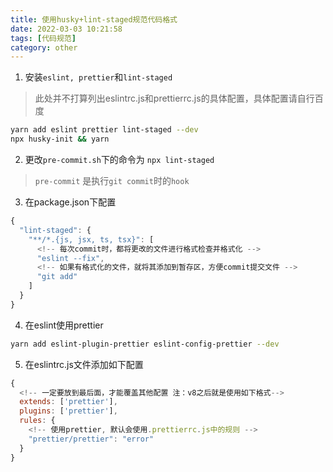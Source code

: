 ```yaml
---
title: 使用husky+lint-staged规范代码格式
date: 2022-03-03 10:21:58
tags: [代码规范]
category: other
---
```


1. 安装`eslint, prettier`和`lint-staged`
>此处并不打算列出eslintrc.js和prettierrc.js的具体配置，具体配置请自行百度

```bash
yarn add eslint prettier lint-staged --dev
npx husky-init && yarn
```

2. 更改`pre-commit.sh`下的命令为
`npx lint-staged`

> `pre-commit` 是执行`git commit`时的`hook`

3. 在package.json下配置

```js
{
  "lint-staged": {
    "**/*.{js, jsx, ts, tsx}": [
      <!-- 每次commit时，都将更改的文件进行格式检查并格式化 -->
      "eslint --fix",
      <!-- 如果有格式化的文件，就将其添加到暂存区，方便commit提交文件 -->
      "git add"
    ]
  }
}
```

4. 在eslint使用prettier

```bash
yarn add eslint-plugin-prettier eslint-config-prettier --dev
```

5. 在eslintrc.js文件添加如下配置

```js
{
  <!-- 一定要放到最后面，才能覆盖其他配置 注：v8之后就是使用如下格式-->
  extends: ['prettier'],
  plugins: ['prettier'],
  rules: {
    <!-- 使用prettier, 默认会使用.prettierrc.js中的规则 -->
    "prettier/prettier": "error"
  }
}
```
